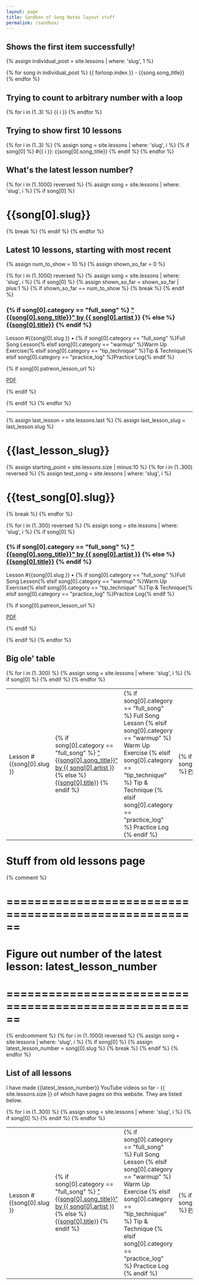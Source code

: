 ```yaml
---
layout: page
title: Sandbox of Song Notes layout stuff
permalink: /sandbox/
---
```


## Shows the first item successfully!

{% assign individual_post = site.lessons | where: 'slug', 1 %}

{% for song in individual_post %}
  {{ forloop.index }} - {{song.song_title}}
{% endfor %}

## Trying to count to arbitrary number with a loop

{% for i in (1..3) %}
  {{ i }}
{% endfor %}

## Trying to show first 10 lessons

{% for i in (1..3) %}
{% assign song = site.lessons | where: 'slug', i %}
  {% if song[0] %}
#{{ i }}: {{song[0].song_title}}
  {% endif %}
{% endfor %}

## What's the latest lesson number?

{% for i in (1..1000) reversed %}
  {% assign song = site.lessons | where: 'slug', i %}
  {% if song[0] %}
    <h1>{{song[0].slug}}</h1>
    {% break %}
  {% endif %}
{% endfor %}

<!-- <div class="song-listing">
  <h3><a href="">"Cowboy in the Jungle" by Jimmy Buffett</a></h3>
  <p>Lesson #284 • Full Song Lesson</p>
  <p class="featured_label"><a class="">PDF</a></p>
</div> -->

## Latest 10 lessons, starting with most recent

{% assign num_to_show = 10 %}
{% assign shown_so_far = 0 %}

{% for i in (1..1000) reversed %}
  {% assign song = site.lessons | where: 'slug', i %}
  {% if song[0] %}
    {% assign shown_so_far = shown_so_far | plus:1 %}
    {% if shown_so_far == num_to_show %}
      {% break %}
    {% endif %}


  <div class="song-listing">
    <h3>
    {% if song[0].category == "full_song" %}
<a href="{{ song[0].url | relative_url }}"><span>"{{song[0].song_title}}" by {{ song[0].artist }}</span></a>
    {% else %}
<a href="{{ song[0].url | relative_url }}"><span>{{song[0].title}}</span></a>
    {% endif %}
</h3>
    <p>Lesson #{{song[0].slug }} • {% if song[0].category == "full_song" %}Full Song Lesson{% elsif song[0].category == "warmup" %}Warm Up Exercise{% elsif song[0].category == "tip_technique" %}Tip & Technique{% elsif song[0].category == "practice_log" %}Practice Log{% endif %}</p>

{% if song[0].patreon_lesson_url %}
  <p class="featured_label"><a href="{{ song[0].url | relative_url }}" class="">PDF</a></p>
{% endif %}
  </div>

  {% endif %}
{% endfor %}





<hr />

{% assign last_lesson = site.lessons.last %}
{% assign last_lesson_slug = last_lesson.slug %}
<h1>{{last_lesson_slug}}</h1>


{% assign starting_point = site.lessons.size | minus:10 %}
{% for i in (1..300) reversed %}
{% assign test_song = site.lessons | where: 'slug', i %}
<h1>{{test_song[0].slug}}</h1>
{% break %}
{% endfor %}


{% for i in (1..300) reversed %}
{% assign song = site.lessons | where: 'slug', i %}
  {% if song[0] %}


  <div class="song-listing">
    <h3>
    {% if song[0].category == "full_song" %}
<a href="{{ song[0].url | relative_url }}"><span>"{{song[0].song_title}}" by {{ song[0].artist }}</span></a>
    {% else %}
<a href="{{ song[0].url | relative_url }}"><span>{{song[0].title}}</span></a>
    {% endif %}
</h3>
    <p>Lesson #{{song[0].slug }} • {% if song[0].category == "full_song" %}Full Song Lesson{% elsif song[0].category == "warmup" %}Warm Up Exercise{% elsif song[0].category == "tip_technique" %}Tip & Technique{% elsif song[0].category == "practice_log" %}Practice Log{% endif %}</p>

{% if song[0].patreon_lesson_url %}
  <p class="featured_label"><a href="{{ song[0].url | relative_url }}" class="">PDF</a></p>
{% endif %}
  </div>

  {% endif %}
{% endfor %}


## Big ole' table

<table class="lesson-table">
{% for i in (1..300) %}
{% assign song = site.lessons | where: 'slug', i %}
  {% if song[0] %}
<tr>
  <td>Lesson #{{song[0].slug }}</td>
  <!-- <td>{{song[0].date_published | date: "%b %-d, %Y"}}</td> -->
  <td>
    {% if song[0].category == "full_song" %}
      <a href="{{ song[0].url | relative_url }}">"{{song[0].song_title}}" by {{ song[0].artist }}</a>
    {% else %}
      <a href="{{ song[0].url | relative_url }}">{{song[0].title}}</a>
    {% endif %}
  </td>
  <td>
    {% if song[0].category == "full_song" %}
      Full Song Lesson
    {% elsif song[0].category == "warmup" %}
      Warm Up Exercise
    {% elsif song[0].category == "tip_technique" %}
      Tip & Technique
    {% elsif song[0].category == "practice_log" %}
      Practice Log
    {% endif %}
  </td>
  <td>
    {% if song[0].patreon_lesson_url %}
      <a href="{{ song[0].patreon_lesson_url }}">PDF</a>
    {% endif %}
  </td>
</tr>
  {% endif %}
{% endfor %}
</table>



# Stuff from old lessons page

{% comment %}
  # ======================================================
  # Figure out number of the latest lesson: latest_lesson_number
  # ======================================================
{% endcomment %}
{% for i in (1..1000) reversed %}
  {% assign song = site.lessons | where: 'slug', i %}
  {% if song[0] %}
    {% assign latest_lesson_number = song[0].slug %}
    {% break %}
  {% endif %}
{% endfor %}


## List of all lessons

I have made {{latest_lesson_number}} YouTube videos so far - {{ site.lessons.size }} of which have pages on this website. They are listed below.

<table class="lesson-table">
{% for i in (1..300) %}
{% assign song = site.lessons | where: 'slug', i %}
  {% if song[0] %}
<tr>
  <td>Lesson #{{song[0].slug }}</td>
  <!-- <td>{{song[0].date_published | date: "%b %-d, %Y"}}</td> -->
  <td>
    {% if song[0].category == "full_song" %}
      <a href="{{ song[0].url | relative_url }}">"{{song[0].song_title}}" by {{ song[0].artist }}</a>
    {% else %}
      <a href="{{ song[0].url | relative_url }}">{{song[0].title}}</a>
    {% endif %}
  </td>
  <td>
    {% if song[0].category == "full_song" %}
      Full Song Lesson
    {% elsif song[0].category == "warmup" %}
      Warm Up Exercise
    {% elsif song[0].category == "tip_technique" %}
      Tip & Technique
    {% elsif song[0].category == "practice_log" %}
      Practice Log
    {% endif %}
  </td>
  <td>
    {% if song[0].patreon_lesson_url %}
      <a href="{{ song[0].patreon_lesson_url }}">PDF</a>
    {% endif %}
  </td>
</tr>
  {% endif %}
{% endfor %}
</table>
